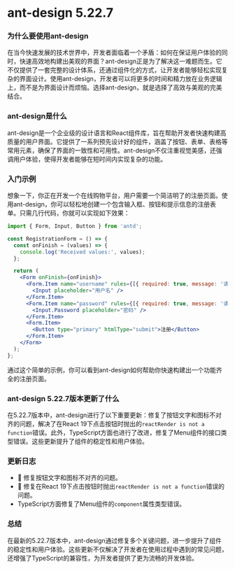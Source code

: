 # ant-design 5.22.7
### 为什么要使用ant-design

在当今快速发展的技术世界中，开发者面临着一个矛盾：如何在保证用户体验的同时，快速高效地构建出美观的界面？ant-design正是为了解决这一难题而生。它不仅提供了一套完整的设计体系，还通过组件化的方式，让开发者能够轻松实现复杂的界面设计。使用ant-design，开发者可以将更多的时间和精力放在业务逻辑上，而不是为界面设计而烦恼。选择ant-design，就是选择了高效与美观的完美结合。

### ant-design是什么

ant-design是一个企业级的设计语言和React组件库，旨在帮助开发者快速构建高质量的用户界面。它提供了一系列预先设计好的组件，涵盖了按钮、表单、表格等常用元素，确保了界面的一致性和可用性。ant-design不仅注重视觉美感，还强调用户体验，使得开发者能够在短时间内实现复杂的功能。

### 入门示例

想象一下，你正在开发一个在线购物平台，用户需要一个简洁明了的注册页面。使用ant-design，你可以轻松地创建一个包含输入框、按钮和提示信息的注册表单。只需几行代码，你就可以实现如下效果：

```jsx
import { Form, Input, Button } from 'antd';

const RegistrationForm = () => {
  const onFinish = (values) => {
    console.log('Received values:', values);
  };

  return (
    <Form onFinish={onFinish}>
      <Form.Item name="username" rules={[{ required: true, message: '请输入用户名!' }]}>
        <Input placeholder="用户名" />
      </Form.Item>
      <Form.Item name="password" rules={[{ required: true, message: '请输入密码!' }]}>
        <Input.Password placeholder="密码" />
      </Form.Item>
      <Form.Item>
        <Button type="primary" htmlType="submit">注册</Button>
      </Form.Item>
    </Form>
  );
};
```

通过这个简单的示例，你可以看到ant-design如何帮助你快速构建出一个功能齐全的注册页面。

### ant-design 5.22.7版本更新了什么

在5.22.7版本中，ant-design进行了以下重要更新：修复了按钮文字和图标不对齐的问题，解决了在React 19下点击按钮时抛出的`reactRender is not a function`错误。此外，TypeScript方面也进行了改进，修复了Menu组件的接口类型错误。这些更新提升了组件的稳定性和用户体验。

### 更新日志

- 🐞 修复按钮文字和图标不对齐的问题。
- 🐞 修复在React 19下点击按钮时抛出`reactRender is not a function`错误的问题。
- TypeScript方面修复了Menu组件的`component`属性类型错误。

### 总结

在最新的5.22.7版本中，ant-design通过修复多个关键问题，进一步提升了组件的稳定性和用户体验。这些更新不仅解决了开发者在使用过程中遇到的常见问题，还增强了TypeScript的兼容性，为开发者提供了更为流畅的开发体验。